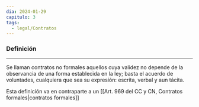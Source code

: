 ```yaml
---
dia: 2024-01-29
capitulo: 3
tags:
  - legal/Contratos
---
```

### Definición
---
Se llaman contratos no formales aquellos cuya validez no depende de la observancia de una forma establecida en la ley; basta el acuerdo de voluntades, cualquiera que sea su expresión: escrita, verbal y aun tácita. 

Esta definición va en contraparte a un [[Art. 969 del CC y CN, Contratos formales|contratos formales]]